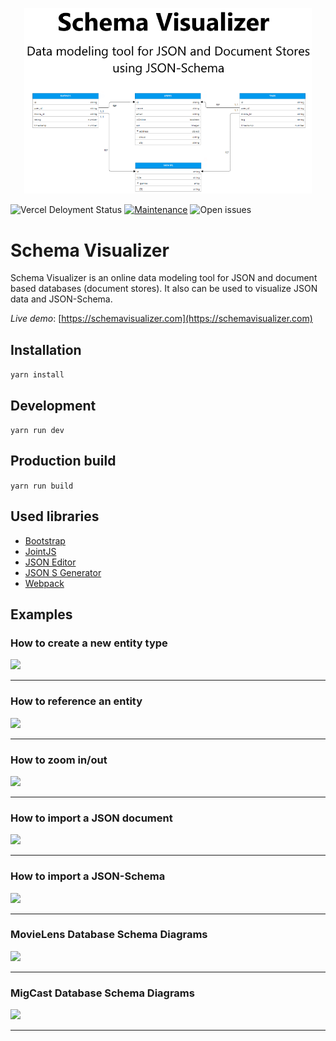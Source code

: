 <p align="center">
  <img width="460"  src="docs/img/schema-visualizer-social-banner-cut.png">
</p>

![Vercel Deloyment Status](http://therealsujitk-vercel-badge.vercel.app/?app=schemavisualizer&style=flat-square&logo=false)
[![Maintenance](https://img.shields.io/badge/Maintained%3F-yes-green.svg?style=flat-square)](https://github.com/shamilnabiyev/schema-visualizer-v2?style=flat-square)
![Open issues](https://img.shields.io/github/issues/shamilnabiyev/schema-visualizer?style=flat-square)


# Schema Visualizer

Schema Visualizer is an online data modeling tool for JSON and document based databases (document stores). It also can be used to visualize JSON data and JSON-Schema.

*Live demo*: [https://schemavisualizer.com](https://schemavisualizer.com)

## Installation

```yarn install```

## Development 

```yarn run dev```

## Production build

```yarn run build```

## Used libraries

  * [Bootstrap](https://github.com/twbs/bootstrap)
  * [JointJS](https://github.com/clientIO/joint)
  * [JSON Editor](https://github.com/josdejong/jsoneditor)
  * [JSON S Generator](https://github.com/mowgliLab/json-s-gen)
  * [Webpack](https://github.com/webpack/webpack)

## Examples

### How to create a new entity type

<img src="docs/img/example-user-entity.gif"> 

---

### How to reference an entity

<img src="docs/img/example-entity-referencing.gif"> 

---

### How to zoom in/out

<img src="docs/img/example-zoom-in-out.gif"> 

---

### How to import a JSON document

<img src="docs/img/example-json-document.gif"> 

---

### How to import a JSON-Schema

<img src="docs/img/example-json-schema.gif"> 

---

### MovieLens Database Schema Diagrams

<img src="docs/img/movie-lens-db-schema.png"> 

---

### MigCast Database Schema Diagrams

<img src="docs/img/migcast-db-schema.png"> 

---

